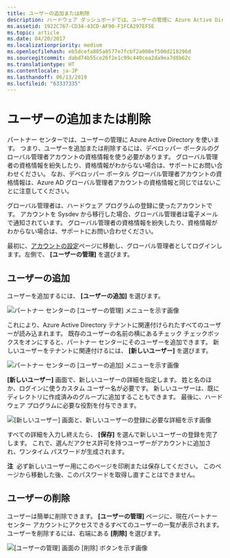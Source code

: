 ```yaml
---
title: ユーザーの追加または削除
description: ハードウェア ダッシュボードでは、ユーザーの管理に Azure Active Directory を使います。 このトピックでは、グローバル管理者の資格情報を使ってユーザーを追加または削除するプロセスについて説明します。
ms.assetid: 1922C767-CD34-43CD-AF90-F1FCA297EF5E
ms.topic: article
ms.date: 04/20/2017
ms.localizationpriority: medium
ms.openlocfilehash: eb5dcefa805a8577e7fcbf2a008ef500d218296d
ms.sourcegitcommit: dabd74b55ce26f2e1c99c440cea2da9ea7d8b62c
ms.translationtype: HT
ms.contentlocale: ja-JP
ms.lasthandoff: 06/13/2019
ms.locfileid: "63337335"
---
```

# <a name="adding-or-removing-users"></a>ユーザーの追加または削除

パートナー センターでは、ユーザーの管理に Azure Active Directory を使います。 つまり、ユーザーを追加または削除するには、デベロッパー ポータルのグローバル管理者アカウントの資格情報を使う必要があります。 グローバル管理者の資格情報を紛失したり、資格情報がわからない場合は、サポートにお問い合わせください。 なお、デベロッパー ポータル グローバル管理者アカウントの資格情報は、Azure AD グローバル管理者アカウントの資格情報と同じではないことに注意してください。

グローバル管理者は、ハードウェア プログラムの登録に使ったアカウントです。 アカウントを Sysdev から移行した場合、グローバル管理者は電子メールで通知されています。 グローバル管理者の資格情報を紛失したり、資格情報がわからない場合は、サポートにお問い合わせください。

最初に、[アカウントの設定](https://go.microsoft.com/fwlink/?linkid=833506)ページに移動し、グローバル管理者としてログインします。左側で、 **[ユーザーの管理]** を選びます。

## <a name="adding-users"></a>ユーザーの追加

ユーザーを追加するには、 **[ユーザーの追加]** を選びます。

![パートナー センターの [ユーザーの管理] メニューを示す画像](images/manage-users.png)

これにより、Azure Active Directory テナントに関連付けられたすべてのユーザーが読み込まれます。 既存のユーザーの名前の横にあるチェック チェックボックスをオンにすると、パートナー センターにそのユーザーを追加できます。 新しいユーザーをテナントに関連付けるには、 **[新しいユーザー]** を選びます。

![パートナー センターの [ユーザーの追加] メニューを示す画像](images/add-users.png)

**[新しいユーザー]** 画面で、新しいユーザーの詳細を指定します。 姓と名のほか、ログインに使うカスタム ユーザー名が必要です。 新しいユーザーは、既にディレクトリに作成済みのグループに追加することもできます。 最後に、ハードウェア プログラムに必要な役割を付与できます。

![[新しいユーザー] 画面と、新しいユーザーの登録に必要な詳細を示す画像](images/new-user-screen.png)

すべての詳細を入力し終えたら、 **[保存]** を選んで新しいユーザーの登録を完了します。 これで、選んだアクセス許可を持つユーザーがアカウントに追加され、ワンタイム パスワードが生成されます。

**注**  必ず新しいユーザー用にこのページを印刷または保存してください。 このページから移動した後、このパスワードを取得し直すことはできません。

## <a name="removing-users"></a>ユーザーの削除

ユーザーは簡単に削除できます。 **[ユーザーの管理]** ページに、現在パートナー センター アカウントにアクセスできるすべてのユーザーの一覧が表示されます。 ユーザーを削除するには、右端にある **[削除]** を選びます。

![[ユーザーの管理] 画面の [削除] ボタンを示す画像](images/remove-users.png)
